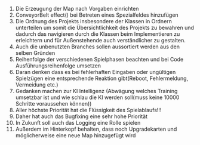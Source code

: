  1. Die Erzeugung der Map nach Vorgaben einrichten
 2. ConveyorBelt effect() bei Betreten eines Spezialfeldes hinzufügen
 3. Die Ordnung des Projekts insbesondere der Klassen in Ordnern unterteilen um somit die Übersichtlichkeit des Projekts zu bewahren und dadurch das navigieren durch die Klassen beim Implementieren zu erleichtern und für Außenstehende auch verständlicher zu gestalten.
 4. Auch die unbenutzten Branches sollen aussortiert werden aus den selben Gründen
 5. Reihenfolge der verschiedenen Spielphasen beachten und bei Code Ausführungsreihenfolge umsetzen
 6. Daran denken dass es bei fehlerhaften Eingaben oder ungültigen Spielzügen eine entsprechende Reaktion gibt(Reboot, Fehlermeldung, Vermeidung etc.)
 7. Gedanken machen zur KI Intelligenz (Abwägung welches Training umsetzbar ist und wie schlau die KI werden soll(muss keine 10000 Schritte voraussehen können))
 8. Aller höchste Priorität hat die Flüssigkeit des Spielablaufs!!!
 9. Daher hat auch das Bugfixing eine sehr hohe Priorität
10. In Zukunft soll auch das Logging eine Rolle spielen
11. Außerdem im Hinterkopf behalten, dass noch Upgradekarten und möglicherweise eine neue Map hinzugefügt wird